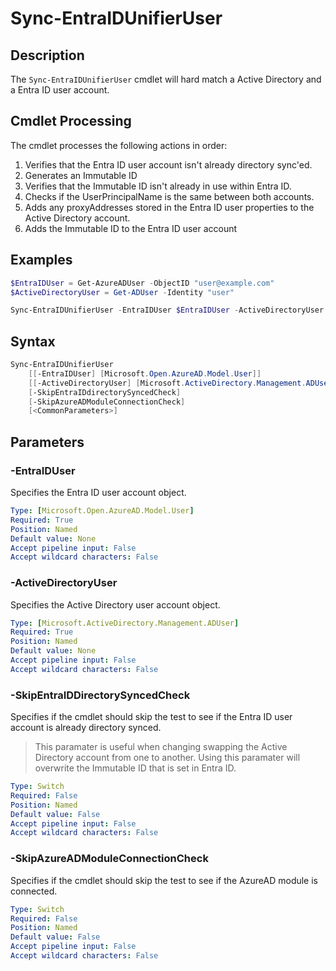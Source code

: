 # Sync-EntraIDUnifierUser

## Description
The `Sync-EntraIDUnifierUser` cmdlet will hard match a Active Directory and a Entra ID user account.

## Cmdlet Processing
The cmdlet processes the following actions in order:

1. Verifies that the Entra ID user account isn't already directory sync'ed.
2. Generates an Immutable ID
3. Verifies that the Immutable ID isn't already in use within Entra ID.
4. Checks if the UserPrincipalName is the same between both accounts.
5. Adds any proxyAddresses stored in the Entra ID user properties to the Active Directory account.
6. Adds the Immutable ID to the Entra ID user account

## Examples
``` powershell
$EntraIDUser = Get-AzureADUser -ObjectID "user@example.com"
$ActiveDirectoryUser = Get-ADUser -Identity "user"

Sync-EntraIDUnifierUser -EntraIDUser $EntraIDUser -ActiveDirectoryUser $ActiveDirectoryUser
```

## Syntax

``` powershell
Sync-EntraIDUnifierUser
    [[-EntraIDUser] [Microsoft.Open.AzureAD.Model.User]]
    [[-ActiveDirectoryUser] [Microsoft.ActiveDirectory.Management.ADUser]]
    [-SkipEntraIDdirectorySyncedCheck]
    [-SkipAzureADModuleConnectionCheck]
    [<CommonParameters>]
```

## Parameters

### -EntraIDUser 
Specifies the Entra ID user account object.

```yaml
Type: [Microsoft.Open.AzureAD.Model.User]
Required: True
Position: Named
Default value: None
Accept pipeline input: False
Accept wildcard characters: False
```

### -ActiveDirectoryUser 
Specifies the Active Directory user account object.

```yaml
Type: [Microsoft.ActiveDirectory.Management.ADUser]
Required: True
Position: Named
Default value: None
Accept pipeline input: False
Accept wildcard characters: False
```

### -SkipEntraIDDirectorySyncedCheck 
Specifies if the cmdlet should skip the test to see if the Entra ID user account is already directory synced.

> This paramater is useful when changing swapping the Active Directory account from one to another. Using this paramater will overwrite the Immutable ID that is set in Entra ID.

```yaml
Type: Switch
Required: False
Position: Named
Default value: False
Accept pipeline input: False
Accept wildcard characters: False
```

### -SkipAzureADModuleConnectionCheck 
Specifies if the cmdlet should skip the test to see if the AzureAD module is connected.

```yaml
Type: Switch
Required: False
Position: Named
Default value: False
Accept pipeline input: False
Accept wildcard characters: False
```